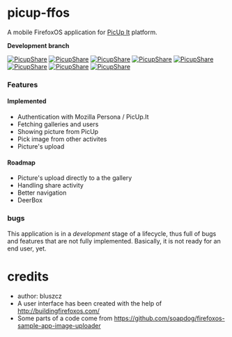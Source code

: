 picup-ffos
==========

A mobile FirefoxOS application for [PicUp It](https://picup.it) platform. 

**Development branch**

[![PicupShare](https://picup.it/media/pictures/index3.png)](https://picup.it/p/3433/)
[![PicupShare](https://picup.it/media/pictures/index4.png)](https://picup.it/p/3434/)
[![PicupShare](https://picup.it/media/pictures/index0.png)](https://picup.it/p/3427/)
[![PicupShare](https://picup.it/media/pictures/index1.png)](https://picup.it/p/3425/)
[![PicupShare](https://picup.it/media/pictures/index2.png)](https://picup.it/p/3426/)
[![PicupShare](https://picup.it/media/pictures/index5.png)](https://picup.it/p/3432/)
[![PicupShare](https://picup.it/media/pictures/index6.png)](https://picup.it/p/3431/)
[![PicupShare](https://picup.it/media/pictures/index7.png)](https://picup.it/p/3430/)
### Features

#### Implemented

* Authentication with Mozilla Persona / PicUp.It
* Fetching galleries and users
* Showing picture from PicUp
* Pick image from other activites
* Picture's upload 

#### Roadmap

* Picture's upload directly to a the gallery
* Handling share activity
* Better navigation
* DeerBox

### bugs

This application is in a *development* stage of a lifecycle, thus full of bugs and features that are  not fully implemented. Basically, it is not ready for an end user, yet.

credits
=======
* author: bluszcz
* A user interface has been created with the help of http://buildingfirefoxos.com/
* Some parts of a code come from https://github.com/soapdog/firefoxos-sample-app-image-uploader
